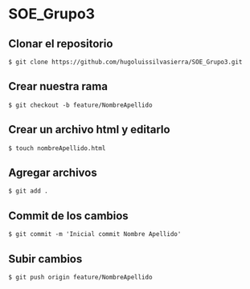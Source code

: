 # SOE_Grupo3

## Clonar el repositorio
`$ git clone https://github.com/hugoluissilvasierra/SOE_Grupo3.git`

## Crear nuestra rama
`$ git checkout -b feature/NombreApellido`

## Crear un archivo html y editarlo
`$ touch nombreApellido.html`

## Agregar archivos
`$ git add .`

## Commit de los cambios
`$ git commit -m 'Inicial commit Nombre Apellido'`

## Subir cambios
`$ git push origin feature/NombreApellido`
